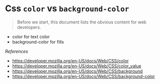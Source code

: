 # Css `color` vs `background-color`

> Before we start, this document lists the obvious content for web developers.

- color for text color
- background-color for fills

_References_

- https://developer.mozilla.org/en-US/docs/Web/CSS/color
- https://developer.mozilla.org/en-US/docs/Web/CSS/color_value
- https://developer.mozilla.org/en-US/docs/Web/CSS/background
- https://developer.mozilla.org/en-US/docs/Web/CSS/background-color
